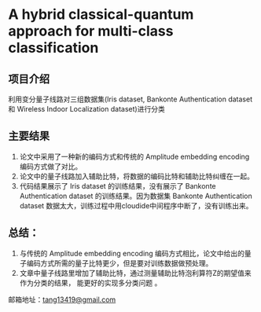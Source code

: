 # A hybrid classical-quantum approach for multi-class classification

## 项目介绍

利用变分量子线路对三组数据集(Iris dataset, Bankonte Authentication dataset 和 Wireless Indoor Localization dataset)进行分类

## 主要结果

 1. 论文中采用了一种新的编码方式和传统的 Amplitude embedding encoding编码方式做了对比。
 2. 论文中的量子线路加入辅助比特，将数据的编码比特和辅助比特纠缠在一起。
 2. 代码结果展示了 Iris dataset 的训练结果，没有展示了 Bankonte Authentication dataset 的训练结果。因为数据集 Bankonte Authentication dataset 数据太大，训练过程中用cloudide中间程序中断了，没有训练出来。


## 总结：

1. 与传统的 Amplitude embedding encoding 编码方式相比，论文中给出的量子编码方式所需的量子比特更少，但是要对训练数据做预处理。
2. 文章中量子线路里增加了辅助比特，通过测量辅助比特泡利算符Z的期望值来作为分类的结果， 能更好的实现多分类问题 。


邮箱地址：tang13419@gmail.com
